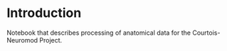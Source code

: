 # Introduction


Notebook that describes processing of anatomical data for the Courtois-Neuromod Project.